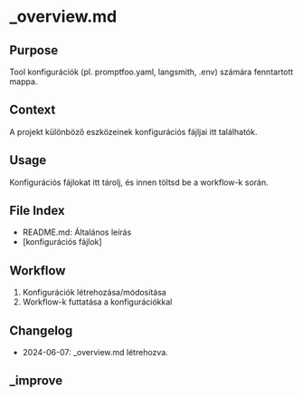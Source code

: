 # _overview.md

## Purpose
Tool konfigurációk (pl. promptfoo.yaml, langsmith, .env) számára fenntartott mappa.

## Context
A projekt különböző eszközeinek konfigurációs fájljai itt találhatók.

## Usage
Konfigurációs fájlokat itt tárolj, és innen töltsd be a workflow-k során.

## File Index
- README.md: Általános leírás
- [konfigurációs fájlok]

## Workflow
1. Konfigurációk létrehozása/módosítása
2. Workflow-k futtatása a konfigurációkkal

## Changelog
- 2024-06-07: _overview.md létrehozva.

## _improve 
